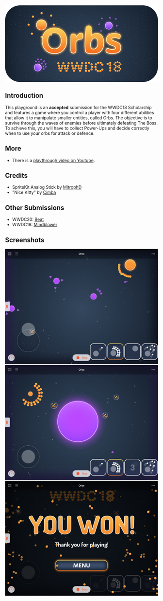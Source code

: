 ![OrbsBanner](Banner.png)

## Introduction
This playground is an **accepted** submission for the WWDC18 Scholarship and features a game where you control a player with four different abilities that allow it to manipulate smaller entities, called Orbs. The objective is to survive through the waves of enemies before ultimately defeating The Boss. To achieve this, you will have to collect Power-Ups and decide correctly when to use your orbs for attack or defence.

## More
- There is a [playthrough video on Youtube](https://www.youtube.com/watch?v=W-tzS0x1SiA).

## Credits
- SpriteKit Analog Stick by [MitrophD](https://github.com/MitrophD)
- "Nice Kitty" by [Cimba](https://cimba.newgrounds.com/)

## Other Submissions
- WWDC20: [Beat](https://github.com/renanmagagnin/beat-wwdc20)
- WWDC19: [Mindblower](https://github.com/renanmagagnin/mindblower-wwdc19)

## Screenshots
![Screenshot1](Screenshot1.jpg)
![Screenshot2](Screenshot2.jpg)
![Screenshot3](Screenshot3.jpg)
